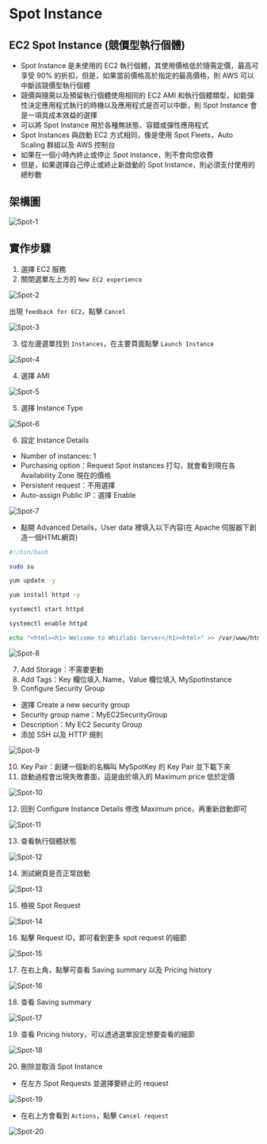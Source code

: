 # Spot Instance

## EC2 Spot Instance (競價型執行個體)

- Spot Instance 是未使用的 EC2 執行個體，其使用價格低於隨需定價，最高可享受 90% 的折扣，但是，如果當前價格高於指定的最高價格，則 AWS 可以中斷該競價型執行個體
- 競價與隨需以及預留執行個體使用相同的 EC2 AMI 和執行個體類型，如能彈性決定應用程式執行的時機以及應用程式是否可以中斷，則 Spot Instance 會是一項具成本效益的選擇
- 可以將 Spot Instance 用於各種無狀態、容錯或彈性應用程式
- Spot Instances 與啟動 EC2 方式相同，像是使用 Spot Fleets，Auto Scaling 群組以及 AWS 控制台
- 如果在一個小時內終止或停止 Spot Instance，則不會向您收費
- 但是，如果選擇自己停止或終止新啟動的 Spot Instance，則必須支付使用的總秒數

## 架構圖

![Spot-1](./Spot/Spot-1.png "Spot-1")

## 實作步驟

1. 選擇 EC2 服務
2. 關閉選單左上方的 `New EC2 experience`

![Spot-2](./Spot/Spot-2.png "Spot-2")

出現 `feedback for EC2`，點擊 `Cancel`

![Spot-3](./Spot/Spot-3.png "Spot-3")

3. 從左邊選單找到 `Instances`，在主要頁面點擊 `Launch Instance`

![Spot-4](./Spot/Spot-4.png "Spot-4")

4. 選擇 AMI

![Spot-5](./Spot/Spot-5.png "Spot-5")

5. 選擇 Instance Type

![Spot-6](./Spot/Spot-6.png "Spot-6")

6. 設定 Instance Details

- Number of instances: 1
- Purchasing option：Request Spot instances 打勾，就會看到現在各 Availability Zone 現在的價格
- Persistent request：不用選擇
- Auto-assign Public IP：選擇 Enable

![Spot-7](./Spot/Spot-7.png "Spot-7")

- 點開 Advanced Details，User data 裡填入以下內容(在 Apache 伺服器下創造一個HTML網頁)

```sh
#!/bin/bash

sudo su

yum update -y

yum install httpd -y

systemctl start httpd

systemctl enable httpd

echo "<html><h1> Welcome to Whizlabs Server</h1><html>" >> /var/www/html/index.html
```

![Spot-8](./Spot/Spot-8.png "Spot-8")

7. Add Storage：不需要更動
8. Add Tags：Key 欄位填入 Name，Value 欄位填入 MySpotInstance
9. Configure Security Group

- 選擇 Create a new security group
- Security group name：MyEC2SecurityGroup
- Description：My EC2 Security Group
- 添加 SSH 以及 HTTP 規則

![Spot-9](./Spot/Spot-9.png "Spot-9")

10. Key Pair：創建一個新的名稱叫 MySpotKey 的 Key Pair 並下載下來
11. 啟動過程會出現失敗畫面，這是由於填入的 Maximum price 低於定價

![Spot-10](./Spot/Spot-10.png "Spot-10")

12. 回到 Configure Instance Details 修改 Maximum price，再重新啟動即可

![Spot-11](./Spot/Spot-11.png "Spot-11")

13. 查看執行個體狀態

![Spot-12](./Spot/Spot-12.png "Spot-12")

14. 測試網頁是否正常啟動

![Spot-13](./Spot/Spot-13.png "Spot-13")

15. 檢視 Spot Request

![Spot-14](./Spot/Spot-14.png "Spot-14")

16. 點擊 Request ID，即可看到更多 spot request 的細節

![Spot-15](./Spot/Spot-15.png "Spot-15")

17. 在右上角，點擊可查看 Saving summary 以及 Pricing history

![Spot-16](./Spot/Spot-16.png "Spot-16")

18. 查看 Saving summary

![Spot-17](./Spot/Spot-17.png "Spot-17")

19. 查看 Pricing history，可以透過選單設定想要查看的細節

![Spot-18](./Spot/Spot-18.png "Spot-18")

20. 刪除並取消 Spot Instance

- 在左方 Spot Requests 並選擇要終止的 request

![Spot-19](./Spot/Spot-19.png "Spot-19")

- 在右上方會看到 `Actions`，點擊 `Cancel request`

![Spot-20](./Spot/Spot-20.png "Spot-20")





